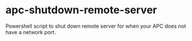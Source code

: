 # apc-shutdown-remote-server
Powershell script to shut down remote server for when your APC does not have a network port.
